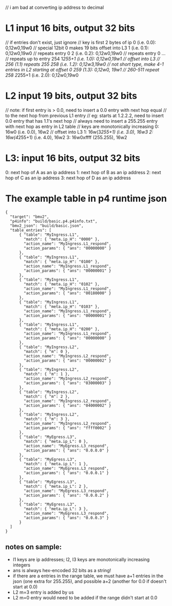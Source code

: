 // i am bad at converting ip address to decimal

# L1 input 16 bits, output 32 bits
// if entries don't exist, just ignore
// key is first 2 bytes of ip
0 (i.e. 0.0): 0,12w0,19w0 // special 12bit 0 makes 19 bits offset into L3
1 (i.e. 0.1): 0,12w0,19w0 // repeats entry 0
2 (i.e. 0.2): 0,12w0,19w0 // repeats entry 0
...
// repeats up to entry 254
1*255+1 (i.e. 1.0): 0,12w0,19w1 // offset into L3
// 256 (1.1) repeats 255
258 (i.e. 1.2): 0,12w3,19w0 // not short type, make 4-1 entries in L2 starting at offset 0
259 (1.3): 0,12w0, 19w1
// 260-511 repeat 258
2*255+1 (i.e. 2.0): 0,12w0,19w0

# L2 input 19 bits, output 32 bits
// note: if first entry is > 0.0, need to insert a 0.0 entry with next hop equal
// to the next hop from previous L1 entry
// eg: starts at 1.2.2.2, need to insert 0.0 entry that has 1.1's next hop
// always need to insert a 255.255 entry with next hop as entry in L2 table
// keys are monotonically increasing
0: 16w0 (i.e. 0.0), 16w2 // offset into L3
1: 16w(3*255+1) (i.e. 3.0), 16w3
2: 16w(4*255+1) (i.e. 4.0), 16w2
3: 16w0xffff (255.255), 16w2

# L3: input 16 bits, output 32 bits
0: next hop of A as an ip address
1: next hop of B as an ip address
2: next hop of C as an ip address
3: next hop of D as an ip address


# The example table in p4 runtime json
```
{
  "target": "bmv2",
  "p4info": "build/basic.p4.p4info.txt",
  "bmv2_json": "build/basic.json",
  "table_entries": [
      { "table": "MyIngress.L1",
        "match": { "meta.ip_H": "0000" },
        "action_name": "MyIngress.L1_respond",
        "action_params": { "ans": "00000000" }
      },
      { "table": "MyIngress.L1",
        "match": { "meta.ip_H": "0100" },
        "action_name": "MyIngress.L1_respond",
        "action_params": { "ans": "00000001" }
      },
      { "table": "MyIngress.L1",
        "match": { "meta.ip_H": "0102" },
        "action_name": "MyIngress.L1_respond",
        "action_params": { "ans": "00180000" }
      },
      { "table": "MyIngress.L1",
        "match": { "meta.ip_H": "0103" },
        "action_name": "MyIngress.L1_respond",
        "action_params": { "ans": "00000001" }
      },
      { "table": "MyIngress.L1",
        "match": { "meta.ip_H": "0200" },
        "action_name": "MyIngress.L1_respond",
        "action_params": { "ans": "00000000" }
      },
      { "table": "MyIngress.L2",
        "match": { "m": 0 },
        "action_name": "MyIngress.L2_respond",
        "action_params": { "ans": "00000002" }
      },
      { "table": "MyIngress.L2",
        "match": { "m": 1 },
        "action_name": "MyIngress.L2_respond",
        "action_params": { "ans": "03000003" }
      },
      { "table": "MyIngress.L2",
        "match": { "m": 2 },
        "action_name": "MyIngress.L2_respond",
        "action_params": { "ans": "04000002" }
      },
      { "table": "MyIngress.L2",
        "match": { "m": 3 },
        "action_name": "MyIngress.L2_respond",
        "action_params": { "ans": "ffff0002" }
      },
      { "table": "MyEgress.L3",
        "match": { "meta.ip_L": 0 },
        "action_name": "MyEgress.L3_respond",
        "action_params": { "ans": "0.0.0.0" }
      },
      { "table": "MyEgress.L3",
        "match": { "meta.ip_L": 1 },
        "action_name": "MyEgress.L3_respond",
        "action_params": { "ans": "0.0.0.1" }
      },
      { "table": "MyEgress.L3",
        "match": { "meta.ip_L": 2 },
        "action_name": "MyEgress.L3_respond",
        "action_params": { "ans": "0.0.0.2" }
      },
      { "table": "MyEgress.L3",
        "match": { "meta.ip_L": 3 },
        "action_name": "MyEgress.L3_respond",
        "action_params": { "ans": "0.0.0.3" }
      }
  ]
}
```

## notes on sample:
- l1 keys are ip addresses; l2, l3 keys are monotonically increasing integers
- ans is always hex-encoded 32 bits as a string!
- if there are a entries in the range table, we must have a+1 entries in the
    json (one extra for 255.255), and possible a+2 (another for 0.0 if doesn't
    start at 0.0)
- L2 m=3 entry is added by us 
- L2 m=0 entry would need to be added if the range didn't start at 0.0
